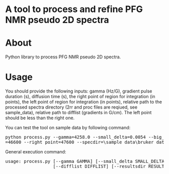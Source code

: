 <h1> A tool to process and refine PFG NMR pseudo 2D spectra </h1>
<h1> About </h1>
Python library to process PFG NMR pseudo 2D spectra.

<h1> Usage </h1>

You should provide the following inputs: gamma (Hz/G), gradient pulse duration (s), diffusion time (s), the right point of region for integration (in points), the left point of region for integration (in points), relative path to the processed spectra directory (2rr and proc files are reqiued, see sample_data), relative path to difflist (gradients in G/cm). The left point should be less than the right one.

You can test the tool on sample data by following command:
<div class="highlight highlight-source-shell"><pre>
python process.py --gamma=4258.0 --small_delta=0.0054 --big_delta=0.1 --left_point
=46600 --right_point=47600 --specdir=\sample_data\bruker_data_set\pdata\1 --difflist=\sample_data\bruker_data_set\difflist --resultsdir=\result
</div>

General execution command:
<div class="highlight highlight-source-shell"><pre>
usage: process.py [--gamma GAMMA] [--small_delta SMALL_DELTA] [--big_delta BIG_DELTA] [--left_point LEFT_POINT] [--right_point RIGHT_POINT] [--specdir SPECDIR]
                  [--difflist DIFFLIST] [--resultsdir RESULTSDIR]


</div>



